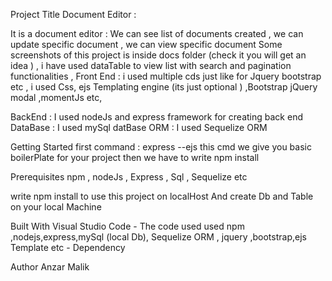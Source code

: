 Project Title Document Editor :

It is a document editor : We can see list of documents created , we can update specific document , we can view specific document 
 Some screenshots of this project is inside docs folder (check it you will get an idea  ) , 
 i have used dataTable to view list with search and pagination functionalities , 
 Front End : i used multiple cds just like for Jquery bootstrap etc ,
              i used Css, ejs Templating engine (its just optional ) ,Bootstrap jQuery modal ,momentJs etc,
              
 BackEnd : I used nodeJs and express framework for creating back end 
 DataBase : I used mySql datBase 
 ORM : I used Sequelize ORM 


Getting Started
first command : express --ejs  this cmd we give you basic boilerPlate for your project   then we have to write    npm install   



Prerequisites
npm , nodeJs , Express , Sql , Sequelize etc

write npm install  to use this project on localHost And create Db and Table on your local Machine 


Built With
Visual Studio Code - The code used used
npm ,nodejs,express,mySql (local Db), Sequelize ORM , jquery ,bootstrap,ejs Template  etc  - Dependency 

Author
Anzar Malik
